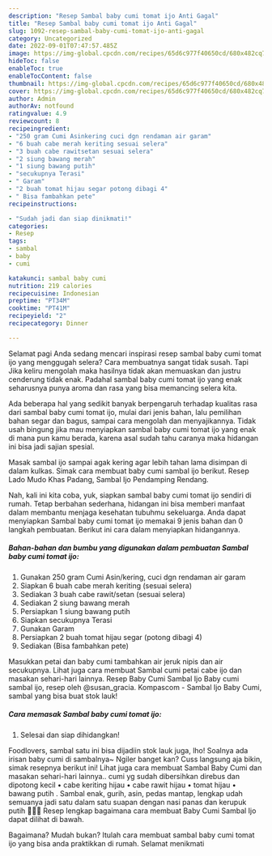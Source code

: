 ```yaml
---
description: "Resep Sambal baby cumi tomat ijo Anti Gagal"
title: "Resep Sambal baby cumi tomat ijo Anti Gagal"
slug: 1092-resep-sambal-baby-cumi-tomat-ijo-anti-gagal
category: Uncategorized
date: 2022-09-01T07:47:57.485Z
image: https://img-global.cpcdn.com/recipes/65d6c977f40650cd/680x482cq70/sambal-baby-cumi-tomat-ijo-foto-resep-utama.jpg
hideToc: false
enableToc: true
enableTocContent: false
thumbnail: https://img-global.cpcdn.com/recipes/65d6c977f40650cd/680x482cq70/sambal-baby-cumi-tomat-ijo-foto-resep-utama.jpg
cover: https://img-global.cpcdn.com/recipes/65d6c977f40650cd/680x482cq70/sambal-baby-cumi-tomat-ijo-foto-resep-utama.jpg
author: Admin
authorAv: notfound
ratingvalue: 4.9
reviewcount: 8
recipeingredient:
- "250 gram Cumi Asinkering cuci dgn rendaman air garam"
- "6 buah cabe merah keriting sesuai selera"
- "3 buah cabe rawitsetan sesuai selera"
- "2 siung bawang merah"
- "1 siung bawang putih"
- "secukupnya Terasi"
- " Garam"
- "2 buah tomat hijau segar potong dibagi 4"
- " Bisa fambahkan pete"
recipeinstructions:

- "Sudah jadi dan siap dinikmati!"
categories:
- Resep
tags:
- sambal
- baby
- cumi

katakunci: sambal baby cumi 
nutrition: 219 calories
recipecuisine: Indonesian
preptime: "PT34M"
cooktime: "PT41M"
recipeyield: "2"
recipecategory: Dinner

---
```



Selamat pagi Anda sedang mencari inspirasi resep sambal baby cumi tomat ijo yang menggugah selera? Cara membuatnya sangat tidak susah. Tapi Jika keliru mengolah maka hasilnya tidak akan memuaskan dan justru cenderung tidak enak. Padahal sambal baby cumi tomat ijo yang enak seharusnya punya aroma dan rasa yang bisa memancing selera kita.


Ada beberapa hal yang sedikit banyak berpengaruh terhadap kualitas rasa dari sambal baby cumi tomat ijo, mulai dari jenis bahan, lalu pemilihan bahan segar dan bagus, sampai cara mengolah dan menyajikannya. Tidak usah bingung jika mau menyiapkan sambal baby cumi tomat ijo yang enak di mana pun kamu berada, karena asal sudah tahu caranya maka hidangan ini bisa jadi sajian spesial.

Masak sambal ijo sampai agak kering agar lebih tahan lama disimpan di dalam kulkas. Simak cara membuat baby cumi sambal ijo berikut. Resep Lado Mudo Khas Padang, Sambal Ijo Pendamping Rendang.


Nah, kali ini kita coba, yuk, siapkan sambal baby cumi tomat ijo sendiri di rumah. Tetap berbahan sederhana, hidangan ini bisa memberi manfaat dalam membantu menjaga kesehatan tubuhmu sekeluarga. Anda dapat menyiapkan Sambal baby cumi tomat ijo memakai 9 jenis bahan dan 0 langkah pembuatan. Berikut ini cara dalam menyiapkan hidangannya.

<!--inarticleads1-->

##### Bahan-bahan dan bumbu yang digunakan dalam pembuatan Sambal baby cumi tomat ijo:

1. Gunakan 250 gram Cumi Asin/kering, cuci dgn rendaman air garam
1. Siapkan 6 buah cabe merah keriting (sesuai selera)
1. Sediakan 3 buah cabe rawit/setan (sesuai selera)
1. Sediakan 2 siung bawang merah
1. Persiapkan 1 siung bawang putih
1. Siapkan secukupnya Terasi
1. Gunakan  Garam
1. Persiapkan 2 buah tomat hijau segar (potong dibagi 4)
1. Sediakan  (Bisa fambahkan pete)


Masukkan petai dan baby cumi tambahkan air jeruk nipis dan air secukupnya. Lihat juga cara membuat Sambal cumi petai cabe ijo dan masakan sehari-hari lainnya. Resep Baby Cumi Sambal Ijo Baby cumi sambal ijo, resep oleh @susan_gracia. Kompascom - Sambal Ijo Baby Cumi, sambal yang bisa buat stok lauk! 

<!--inarticleads2-->

##### Cara memasak Sambal baby cumi tomat ijo:


1. Selesai dan siap dihidangkan!

Foodlovers, sambal satu ini bisa dijadiin stok lauk juga, lho! Soalnya ada irisan baby cumi di sambalnya~ Ngiler banget kan? Cuss langsung aja bikin, simak resepnya berikut ini! Lihat juga cara membuat Sambal Baby Cumi dan masakan sehari-hari lainnya.. cumi yg sudah dibersihkan direbus dan dipotong kecil • cabe keriting hijau • cabe rawit hijau • tomat hijau • bawang putih . Sambal enak, gurih, asin, pedas mantap, lengkap udah semuanya jadi satu dalam satu suapan dengan nasi panas dan kerupuk putih 🤤🤤🤤 Resep lengkap bagaimana cara membuat Baby Cumi Sambal Ijo dapat dilihat di bawah. 

Bagaimana? Mudah bukan? Itulah cara membuat sambal baby cumi tomat ijo yang bisa anda praktikkan di rumah. Selamat menikmati
